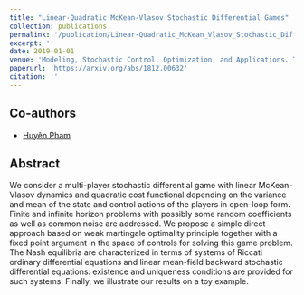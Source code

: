 ```yaml
---
title: "Linear-Quadratic McKean-Vlasov Stochastic Differential Games"
collection: publications
permalink: '/publication/Linear-Quadratic_McKean_Vlasov_Stochastic_Differential_Games'
excerpt: ''
date: 2019-01-01
venue: 'Modeling, Stochastic Control, Optimization, and Applications. The IMA Volumes in Mathematics and its Applications, vol 164. Springer, Cham. With Huyên Pham'
paperurl: 'https://arxiv.org/abs/1812.00632'
citation: ''
---
```

## Co-authors
- [Huyên Pham](https://sites.google.com/site/phamxuanhuyen/)

## Abstract

We consider a multi-player stochastic differential game with linear McKean-Vlasov dynamics and quadratic cost functional depending on the variance and mean of the state and control actions of the players in open-loop form. Finite and infinite horizon problems with possibly some random coefficients as well as common noise are addressed. We propose a simple direct approach based on weak martingale optimality principle together with a fixed point argument in the space of controls for solving this game problem. The Nash equilibria are characterized in terms of systems of Riccati ordinary differential equations and linear mean-field backward stochastic differential equations: existence and uniqueness conditions are provided for such systems. Finally, we illustrate our results on a toy example.
